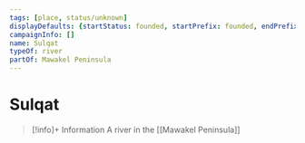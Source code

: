 ```yaml
---
tags: [place, status/unknown]
displayDefaults: {startStatus: founded, startPrefix: founded, endPrefix: destroyed, endStatus: destroyed}
campaignInfo: []
name: Sulqat
typeOf: river
partOf: Mawakel Peninsula
---
```

# Sulqat
>[!info]+ Information
> A  river in the [[Mawakel Peninsula]]

